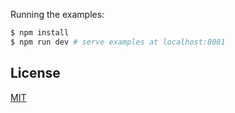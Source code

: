 
Running the examples:

``` bash
$ npm install
$ npm run dev # serve examples at localhost:8081
```

## License

[MIT](http://opensource.org/licenses/MIT)
